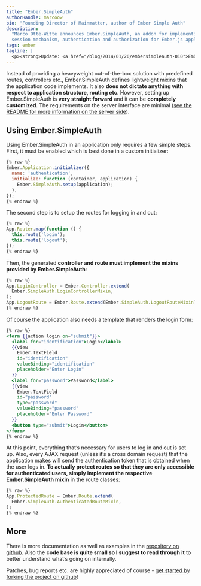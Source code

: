 ```yaml
---
title: "Ember.SimpleAuth"
authorHandle: marcoow
bio: "Founding Director of Mainmatter, author of Ember Simple Auth"
description:
  "Marco Otte-Witte announces Ember.SimpleAuth, an addon for implementing a
  session mechanism, authentication and authorization for Ember.js applications."
tags: ember
tagline: |
  <p><strong>Update: <a href="/blog/2014/01/20/embersimpleauth-010">Ember.SimpleAuth 0.1.0 has been released!</a></strong> The information in this is (partially) outdated.</p> <p>After I wrote 2 <a href="/blog/2013/06/15/authentication-in-emberjs" title="the initial post">blog</a> <a href="/blog/2013/08/08/better-authentication-in-emberjs" title="the second post with a refined implementation">posts</a> on implementing token based authentication in <a href="http://emberjs.com">Ember.js</a> applications and got quite some feedback, good suggestions etc., I thought it <strong>would be nice to pack all these ideas in an Ember.js plugin</strong> so everybody could easily integrate that into their applications. Now <strong>I finally managed to release version 0.0.1 of that plugin</strong>: <a href="https://github.com/mainmatter/ember-simple-auth">Ember.SimpleAuth</a>.</p>
---
```


Instead of providing a heavyweight out-of-the-box solution with predefined
routes, controllers etc., Ember.SimpleAuth defines lightweight mixins that the
application code implements. It also **does not dictate anything with respect to
application structure, routing etc**. However, setting up Ember.SimpleAuth is
**very straight forward** and it can be **completely customized**. The
requirements on the server interface are minimal
([see the README for more information on the server side](https://github.com/mainmatter/ember-simple-auth#the-server-side)).

## Using Ember.SimpleAuth

Using Ember.SimpleAuth in an application only requires a few simple steps.
First, it must be enabled which is best done in a custom initializer:

```js
{% raw %}
Ember.Application.initializer({
  name: 'authentication',
  initialize: function (container, application) {
    Ember.SimpleAuth.setup(application);
  },
});
{% endraw %}
```

The second step is to setup the routes for logging in and out:

```js
{% raw %}
App.Router.map(function () {
  this.route('login');
  this.route('logout');
});
{% endraw %}
```

Then, the generated **controller and route must implement the mixins provided by
Ember.SimpleAuth**:

```js
{% raw %}
App.LoginController = Ember.Controller.extend(
  Ember.SimpleAuth.LoginControllerMixin,
);
App.LogoutRoute = Ember.Route.extend(Ember.SimpleAuth.LogoutRouteMixin);
{% endraw %}
```

Of course the application also needs a template that renders the login form:

```hbs
{% raw %}
<form {{action login on="submit"}}>
  <label for="identification">Login</label>
  {{view
    Ember.TextField
    id="identification"
    valueBinding="identification"
    placeholder="Enter Login"
  }}
  <label for="password">Password</label>
  {{view
    Ember.TextField
    id="password"
    type="password"
    valueBinding="password"
    placeholder="Enter Password"
  }}
  <button type="submit">Login</button>
</form>
{% endraw %}
```

At this point, everything that’s necessary for users to log in and out is set
up. Also, every AJAX request (unless it’s a cross domain request) that the
application makes will send the authentication token that is obtained when the
user logs in. **To actually protect routes so that they are only accessible for
authenticated users, simply implement the respective Ember.SimpleAuth mixin** in
the route classes:

```js
{% raw %}
App.ProtectedRoute = Ember.Route.extend(
  Ember.SimpleAuth.AuthenticatedRouteMixin,
);
{% endraw %}
```

## More

There is more documentation as well as examples in the
[repository on github](https://github.com/mainmatter/ember-simple-auth). Also
the **code base is quite small so I suggest to read through it** to better
understand what’s going on internally.

Patches, bug reports etc. are highly appreciated of course -
[get started by forking the project on github](https://github.com/mainmatter/ember-simple-auth)!
